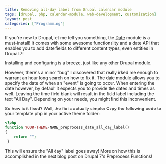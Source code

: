 ```yaml
---
title: Removing all-day label from Drupal calendar module
tags: [drupal, php, calendar-module, web-development, customization]
layout: post
categories: ["Programming"]
---
```


If you're new to Drupal, let me tell you something, the [Date](http://drupal.org/project/date) module is a must-install! It comes with some awesome functionality and a date API that enables you to add date fields to different content types, even entities in Drupal 7! 
<!--more-->
Installing and configuring is a breeze, just like any other Drupal module. 

However, there's a minor "bug" I discovered that really irked me enough to warrant an hour long search on how to fix it. The date module allows you to specify the date of when an "event" is going to occur. When entering the date however, by default it expects you to provide the dates and times as well. Leaving the time field blank will result in the field label including the text "All Day". Depending on your needs, you might find this inconvenient. 

So how is it fixed? Well, the fix is actually simple: Copy the following code to your template.php in your active theme folder:


```php
<?php
function YOUR-THEME-NAME_preprocess_date_all_day_label()
{
    return "";
 }
```
This will ensure the "All day" label goes away! More on how this is accomplished in the next blog post on Drupal 7's Preprocess Functions!
